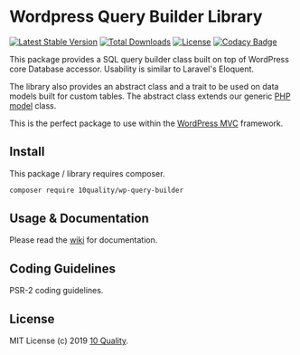 # Wordpress Query Builder Library

[![Latest Stable Version](https://poser.pugx.org/10quality/wp-query-builder/v/stable)](https://packagist.org/packages/10quality/wp-query-builder)
[![Total Downloads](https://poser.pugx.org/10quality/wp-query-builder/downloads)](https://packagist.org/packages/10quality/wp-query-builder)
[![License](https://poser.pugx.org/10quality/wp-query-builder/license)](https://packagist.org/packages/10quality/wp-query-builder)
[![Codacy Badge](https://api.codacy.com/project/badge/Grade/549d3f322a0a4eafa0ea2f4c6206a9b1)](https://www.codacy.com/manual/amostajo/wp-query-builder?utm_source=github.com&amp;utm_medium=referral&amp;utm_content=10quality/wp-query-builder&amp;utm_campaign=Badge_Grade)

This package provides a SQL query builder class built on top of WordPress core Database accessor. Usability is similar to Laravel's Eloquent.

The library also provides an abstract class and a trait to be used on data models built for custom tables. The abstract class extends our generic [PHP model](https://github.com/10quality/php-data-model) class.

This is the perfect package to use within the [WordPress MVC](https://www.wordpress-mvc.com/) framework.

## Install

This package / library requires composer.

```bash
composer require 10quality/wp-query-builder
```

## Usage & Documentation

Please read the [wiki](https://github.com/10quality/wp-query-builder/wiki) for documentation.

## Coding Guidelines

PSR-2 coding guidelines.

## License

MIT License (c) 2019 [10 Quality](https://www.10quality.com/).